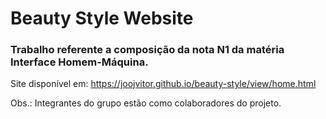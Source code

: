 # Beauty Style Website
### Trabalho referente a composição da nota N1 da matéria Interface Homem-Máquina.


Site disponível em: https://joojvitor.github.io/beauty-style/view/home.html

Obs.: Integrantes do grupo estão como colaboradores do projeto.
